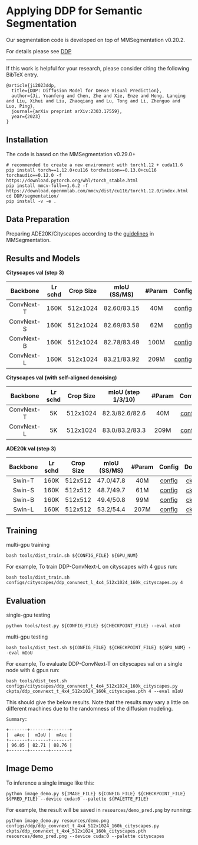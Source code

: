 # Applying DDP for Semantic Segmentation

Our segmentation code is developed on top of MMSegmentation v0.20.2.

For details please see [DDP](https://arxiv.org/abs/2303.17559)

---

If this work is helpful for your research, please consider citing the following BibTeX entry.
```
@article{ji2023ddp,
  title={DDP: Diffusion Model for Dense Visual Prediction},
  author={Ji, Yuanfeng and Chen, Zhe and Xie, Enze and Hong, Lanqing and Liu, Xihui and Liu, Zhaoqiang and Lu, Tong and Li, Zhenguo and Luo, Ping},
  journal={arXiv preprint arXiv:2303.17559},
  year={2023}
}
```

## Installation
The code is based on the MMSegmentation v0.29.0+

```
# recommended to create a new environment with torch1.12 + cuda11.6
pip install torch==1.12.0+cu116 torchvision==0.13.0+cu116 torchaudio==0.12.0 -f https://download.pytorch.org/whl/torch_stable.html
pip install mmcv-full==1.6.2 -f https://download.openmmlab.com/mmcv/dist/cu116/torch1.12.0/index.html
cd DDP/segmentation/
pip install -v -e .
```
## Data Preparation

Preparing ADE20K/Cityscapes according to the [guidelines](https://github.com/open-mmlab/mmsegmentation/blob/master/docs/en/dataset_prepare.md#prepare-datasets) in MMSegmentation.

## Results and Models

**Cityscapes val (step 3)**

|  Backbone  | Lr schd | Crop Size | mIoU (SS/MS) | #Param |                                   Config                                    |                                                                                                        Download                                                                                                        |
|:----------:|:-------:|:---------:|:------------:|:------:|:---------------------------------------------------------------------------:|:----------------------------------------------------------------------------------------------------------------------------------------------------------------------------------------------------------------------:|
| ConvNext-T |  160K   | 512x1024  | 82.60/83.15  |  40M   | [config](configs/cityscapes/ddp_convnext_t_4x4_512x1024_160k_cityscapes.py) | [ckpt](https://huggingface.co/yfji/DDP-Weight/resolve/main/ddp_convnext_t_4x4_512x1024_160k_cityscapes.pth) \| [log](https://huggingface.co/yfji/DDP-Weight/resolve/main/ddp_convnext_t_4x4_512x1024_160k_cityscapes.log) |
| ConvNext-S |  160K   | 512x1024  | 82.69/83.58  |  62M   | [config](configs/cityscapes/ddp_convnext_s_4x4_512x1024_160k_cityscapes.py) | [ckpt](https://huggingface.co/yfji/DDP-Weight/resolve/main/ddp_convnext_s_4x4_512x1024_160k_cityscapes.pth) \| [log](https://huggingface.co/yfji/DDP-Weight/resolve/main/ddp_convnext_s_4x4_512x1024_160k_cityscapes.log) |
| ConvNext-B |  160K   | 512x1024  | 82.78/83.49  |  100M  | [config](configs/cityscapes/ddp_convnext_b_4x4_512x1024_160k_cityscapes.py) | [ckpt](https://huggingface.co/yfji/DDP-Weight/resolve/main/ddp_convnext_b_4x4_512x1024_160k_cityscapes.pth) \| [log](https://huggingface.co/yfji/DDP-Weight/resolve/main/ddp_convnext_b_4x4_512x1024_160k_cityscapes.log) |
| ConvNext-L |  160K   | 512x1024  | 83.21/83.92  |  209M  | [config](configs/cityscapes/ddp_convnext_l_4x4_512x1024_160k_cityscapes.py) | [ckpt](https://huggingface.co/yfji/DDP-Weight/resolve/main/ddp_convnext_l_4x4_512x1024_160k_cityscapes.pth) \| [log](https://huggingface.co/yfji/DDP-Weight/resolve/main/ddp_convnext_l_4x4_512x1024_160k_cityscapes.log) |

[//]: # (|   Swin-T   |  160K   | 512x1024  | 81.24/82.46  |  39M   |   [config]&#40;./configs/ddp/ddp_swin_t_4x4_512x1024_160k_cityscapes.py&#41;   | [ckpt]&#40;&#41; \ [log]&#40;&#41; |)
[//]: # (|   Swin-S   |  160K   | 512x1024  | 82.41/83.21  |  61M   |   [config]&#40;./configs/ddp/ddp_swin_s_4x4_512x1024_160k_cityscapes.py&#41;   | [ckpt]&#40;&#41; \ [log]&#40;&#41; |)
[//]: # (|   Swin-B   |  160K   | 512x1024  | 82.54/83.42  |  99M   |   [config]&#40;./configs/ddp/ddp_swin_b_4x4_512x1024_160k_cityscapes.py&#41;   | [ckpt]&#40;&#41; \ [log]&#40;&#41; |)

**Cityscapes val (with self-aligned denoising)**

|  Backbone  | Lr schd | Crop Size | mIoU (step 1/3/10)    | #Param |                                   Config                                          |                                                   Download                                                     |
|:----------:|:-------:|:---------:|:---------------------:|:------:|:---------------------------------------------------------------------------------:|:--------------------------------------------------------------------------------------------------------------:|
| ConvNext-T |  5K     | 512x1024  |    82.3/82.6/82.6     |  40M   | [config](configs/cityscapes/ddp_convnext_t_4x4_512x1024_5k_cityscapes_aligned.py) | [ckpt](https://huggingface.co/yfji/DDP-Weight/resolve/main/ddp_convnext_t_4x4_512x1024_5k_cityscapes_aligned.pth)    \| [log](https://huggingface.co/yfji/DDP-Weight/resolve/main/ddp_convnext_t_4x4_512x1024_5k_cityscapes_aligned.log)  |
| ConvNext-L |  5K     | 512x1024  |    83.0/83.2/83.3        |  209M  | [config](configs/cityscapes/ddp_convnext_l_4x4_512x1024_5k_cityscapes_aligned.py) | [ckpt](https://huggingface.co/yfji/DDP-Weight/resolve/main/ddp_convnext_l_4x4_512x1024_5k_cityscapes_aligned.pth) \| [log](https://huggingface.co/yfji/DDP-Weight/resolve/main/ddp_convnext_l_4x4_512x1024_5k_cityscapes_aligned.log)  |


**ADE20k val (step 3)**

| Backbone | Lr schd | Crop Size | mIoU (SS/MS) | #Param |                            Config                             |                                                                                               Download                                                                                               |
|:--------:|:-------:|:---------:|:------------:|:------:|:-------------------------------------------------------------:|:----------------------------------------------------------------------------------------------------------------------------------------------------------------------------------------------------:|
|  Swin-T  |  160K   |  512x512  |  47.0/47.8   |  40M   | [config](configs/ade/ddp_swin_t_2x8_512x512_160k_ade20k.py)   | [ckpt](https://huggingface.co/yfji/DDP-Weight/resolve/main/ddp_swin_t_2x8_512x512_160k_ade20k.pth) \| [log](https://huggingface.co/yfji/DDP-Weight/resolve/main/ddp_swin_t_2x8_512x512_160k_ade20k.log)      |
|  Swin-S  |  160K   |  512x512  |  48.7/49.7   |  61M   | [config](configs/ade/ddp_swin_s_2x8_512x512_160k_ade20k.py)   | [ckpt](https://huggingface.co/yfji/DDP-Weight/resolve/main/ddp_swin_s_2x8_512x512_160k_ade20k.pth) \| [log](https://huggingface.co/yfji/DDP-Weight/resolve/main/ddp_swin_s_2x8_512x512_160k_ade20k.log)      |
|  Swin-B  |  160K   |  512x512  |  49.4/50.8   |  99M   | [config](configs/ade/ddp_swin_b_2x8_512x512_160k_ade20k.py)   | [ckpt](https://huggingface.co/yfji/DDP-Weight/resolve/main/ddp_swin_b_2x8_512x512_160k_ade20k.pth) \| [log](https://huggingface.co/yfji/DDP-Weight/resolve/main/ddp_swin_b_2x8_512x512_160k_ade20k.log)      |
|  Swin-L  |  160K   |  512x512  |  53.2/54.4   |  207M  | [config](configs/ade/ddp_swin_l_2x8_512x512_160k_ade20k.py)   | [ckpt](https://huggingface.co/yfji/DDP-Weight/resolve/main/ddp_swin_l_2x8_512x512_160k_ade20k.pth) \| [log](https://huggingface.co/yfji/DDP-Weight/resolve/main/ddp_swin_l_2x8_512x512_160k_ade20k.log)      |

## Training

multi-gpu training
```
bash tools/dist_train.sh ${CONFIG_FILE} ${GPU_NUM}
```
For example, To train DDP-ConvNext-L on cityscapes with 4 gpus run:
```
bash tools/dist_train.sh configs/cityscapes/ddp_convnext_l_4x4_512x1024_160k_cityscapes.py 4
```

## Evaluation

single-gpu testing
```
python tools/test.py ${CONFIG_FILE} ${CHECKPOINT_FILE} --eval mIoU
```

multi-gpu testing
```
bash tools/dist_test.sh ${CONFIG_FILE} ${CHECKPOINT_FILE} ${GPU_NUM} --eval mIoU
```

For example, To evaluate DDP-ConvNext-T on cityscapes val on a single node with 4 gpus run:
```
bash tools/dist_test.sh configs/cityscapes/ddp_convnext_t_4x4_512x1024_160k_cityscapes.py ckpts/ddp_convnext_t_4x4_512x1024_160k_cityscapes.pth 4 --eval mIoU
```
This should give the below results. Note that the results may vary a little on different machines due to the randomness of the diffusion modeling.
```
Summary:

+-------+-------+-------+
|  aAcc |  mIoU |  mAcc |
+-------+-------+-------+
| 96.85 | 82.71 | 88.76 |
+-------+-------+-------+
```

## Image Demo

To inference a single image like this:
```
python image_demo.py ${IMAGE_FILE} ${CONFIG_FILE} ${CHECKPOINT_FILE} ${PRED_FILE} --device cuda:0 --palette ${PALETTE_FILE}
```
For example, the result will be saved in `resources/demo_pred.png` by running:
```
python image_demo.py resources/demo.png configs/ddp/ddp_convnext_t_4x4_512x1024_160k_cityscapes.py ckpts/ddp_convnext_t_4x4_512x1024_160k_cityscapes.pth resources/demo_pred.png --device cuda:0 --palette cityscapes
```




